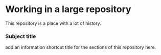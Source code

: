 # Working in a large repository

This repository is a place with a lot of history.


### Subject title

add an information shortcut title for the sections of this repository here.


